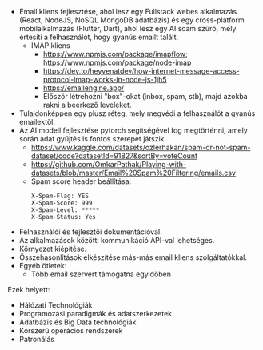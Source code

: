 -   Email kliens fejlesztése, ahol lesz egy Fullstack webes alkalmazás (React, NodeJS, NoSQL MongoDB adatbázis) és egy cross-platform mobilalkalmazás (Flutter, Dart), ahol lesz egy AI scam szűrő, mely értesíti a felhasználót, hogy gyanús emailt talált.
	- IMAP kliens
		- https://www.npmjs.com/package/imapflow; https://www.npmjs.com/package/node-imap
		- https://dev.to/heyvenatdev/how-internet-message-access-protocol-imap-works-in-node-js-1jh5
		- https://emailengine.app/
		- Először létrehozni "box"-okat (inbox, spam, stb), majd azokba rakni a beérkező leveleket.
-   Tulajdonképpen egy plusz réteg, mely megvédi a felhasználót a gyanús emailektől.
-   Az AI modell fejlesztése pytorch segítségével fog megtörténni, amely során adat gyűjtés is fontos szerepet játszik.
    -   https://www.kaggle.com/datasets/ozlerhakan/spam-or-not-spam-dataset/code?datasetId=91827&sortBy=voteCount
    -   https://github.com/OmkarPathak/Playing-with-datasets/blob/master/Email%20Spam%20Filtering/emails.csv
    -   Spam score header beállítása:
        ```
        X-Spam-Flag: YES
        X-Spam-Score: 999
        X-Spam-Level: *****
        X-Spam-Status: Yes
        ```
-   Felhasználói és fejlesztői dokumentációval.
-   Az alkalmazások közötti kommunikáció API-val lehetséges.
-   Környezet kiépítése.
-   Összehasonlítások elkészítése más-más email kliens szolgáltatókkal.
- Egyéb ötletek:
	- Több email szervert támogatna egyidőben

Ezek helyett:
-   Hálózati Technológiák
-   Programozási paradigmák és adatszerkezetek
-   Adatbázis és Big Data technológiák
-   Korszerű operációs rendszerek
-   Patronálás
